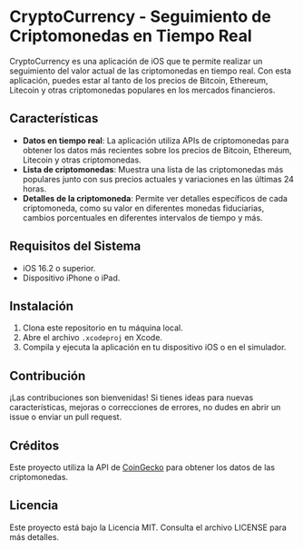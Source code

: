 # CryptoCurrency - Seguimiento de Criptomonedas en Tiempo Real

CryptoCurrency es una aplicación de iOS que te permite realizar un seguimiento del valor actual de las criptomonedas en tiempo real. Con esta aplicación, puedes estar al tanto de los precios de Bitcoin, Ethereum, Litecoin y otras criptomonedas populares en los mercados financieros.

## Características

- **Datos en tiempo real**: La aplicación utiliza APIs de criptomonedas para obtener los datos más recientes sobre los precios de Bitcoin, Ethereum, Litecoin y otras criptomonedas.
- **Lista de criptomonedas**: Muestra una lista de las criptomonedas más populares junto con sus precios actuales y variaciones en las últimas 24 horas.
- **Detalles de la criptomoneda**: Permite ver detalles específicos de cada criptomoneda, como su valor en diferentes monedas fiduciarias, cambios porcentuales en diferentes intervalos de tiempo y más.

## Requisitos del Sistema

- iOS 16.2 o superior.
- Dispositivo iPhone o iPad.

## Instalación

1. Clona este repositorio en tu máquina local.
2. Abre el archivo `.xcodeproj` en Xcode.
3. Compila y ejecuta la aplicación en tu dispositivo iOS o en el simulador.

## Contribución

¡Las contribuciones son bienvenidas! Si tienes ideas para nuevas características, mejoras o correcciones de errores, no dudes en abrir un issue o enviar un pull request.

## Créditos

Este proyecto utiliza la API de [CoinGecko](https://www.coingecko.com/es) para obtener los datos de las criptomonedas.

## Licencia

Este proyecto está bajo la Licencia MIT. Consulta el archivo LICENSE para más detalles.
